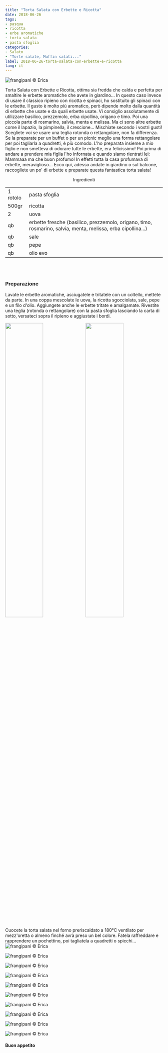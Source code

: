 ```yaml
---
title: "Torta Salata con Erbette e Ricotta"
date: 2018-06-26
tags:
- pasqua
- ricotta
- erbe aromatiche
- torta salata
- pasta sfoglia
categories:
- Salato
- "Torte salate, Muffin salati..."
label: 2018-06-26-torta-salata-con-erbette-e-ricotta
lang: it
---
```

![](header.jpg "frangipani © Erica")

Torta Salata con Erbette e Ricotta, ottima sia fredda che calda e perfetta per smaltire le erbette aromatiche che avete in giardino... In questo caso invece di usare il classico ripieno con ricotta e spinaci, ho sostituito gli spinaci con le erbette. Il gusto è molto più aromatico, però dipende molto dalla quantità di erbette che usate e da quali erbette usate. Vi consiglio assolutamente di utilizzare basilico, prezzemolo, erba cipollina, origano e timo. Poi una piccola parte di rosmarino, salvia, menta e melissa. Ma ci sono altre erbette come il lapazio, la pimpinella, il crescione... Mischiate secondo i vostri gusti! Scegliete voi se usare una teglia rotonda o rettangolare, non fa differenza. Se la preparate per un buffet o per un picnic meglio una forma rettangolare per poi tagliarla a quadretti, è più comodo. L'ho preparata insieme a mio figlio e non smetteva di odorare tutte le erbette, era felicissimo! Poi prima di andare a prendere mia figlia l'ho infornata e quando siamo rientrati lei: Mammaaa ma che buon profumo! In effetti tutta la casa profumava di erbette, meraviglioso... Ecco qui, adesso andate in giardino o sul balcone, raccogliete un po' di erbette e preparate questa fantastica torta salata!

<div id="wrapper" style="text-align: center">
  <div id="yourdiv" style="display: inline-block;">
    <div class="ingredients">
      <div class="ingredients-title">Ingredienti</div>
      <table>
        <tbody>
          <tr>
            <td>1 rotolo</td>
            <td>pasta sfoglia</td>
          </tr>
          <tr>
            <td>500gr</td>
            <td>ricotta</td>
          </tr>
          <tr>
            <td>2</td>
            <td>uova</td>
          </tr>
          <tr>
            <td>qb</td>
            <td>erbette fresche (basilico, prezzemolo, origano, timo, rosmarino, salvia, menta, melissa, erba cipollina...)</td>
          </tr>
          <tr>
            <td>qb</td>
            <td>sale</td>
          </tr>
          <tr>
            <td>qb</td>
            <td>pepe</td>
         </tr>
          <tr>
            <td>qb</td>
            <td>olio evo</td>
          </tr>
        </tbody>
      </table>
      <br></br>
    </div>
  </div>
</div>


<h3>
  <font color="grey">
    <i class="fa fa-cogs"></i>
  </font> Preparazione
</h3>

Lavate le erbette aromatiche, asciugatele e tritatele con un coltello, mettete da parte. In una coppa mescolate le uova, la ricotta sgocciolata, sale, pepe e un filo d'olio. Aggiungete anche le erbette tritate e amalgamate. Rivestite una teglia (rotonda o rettangolare) con la pasta sfoglia lasciando la carta di sotto, versateci sopra il ripieno e aggiustate i bordi.
<p>
  <div style="width: 100%; margin-bottom: 0">
    <img style="float: left; width: 49%; margin-right: 1%" src="erbette.jpg" alt="" title="frangipani © Erica" />
    <img style="float: left; width: 49%; margin-left: 1%" src="teglia.jpg" alt="" title="frangipani © Erica" />
    <div style="clear: both"></div>
  </div>
</p>

Cuocete la torta salata nel forno preriscaldato a 180°C ventilato per mezz'oretta o almeno finché avrà preso un bel colore. Fatela raffreddare e rapprendere un pochettino, poi tagliatela a quadretti o spicchi...
![](risultato1.jpg "frangipani © Erica")

![](risultato2.jpg "frangipani © Erica")

![](risultato3.jpg "frangipani © Erica")

![](risultato4.jpg "frangipani © Erica")

![](risultato5.jpg "frangipani © Erica")

![](risultato6.jpg "frangipani © Erica")

![](risultato7.jpg "frangipani © Erica")

![](risultato8.jpg "frangipani © Erica")

![](risultato9.jpg "frangipani © Erica")

![](risultato10.jpg "frangipani © Erica")

<h4>Buon appetito
  <font color="red">
    <i class="fa fa-smile-o"></i>
  </font>
</h4>
